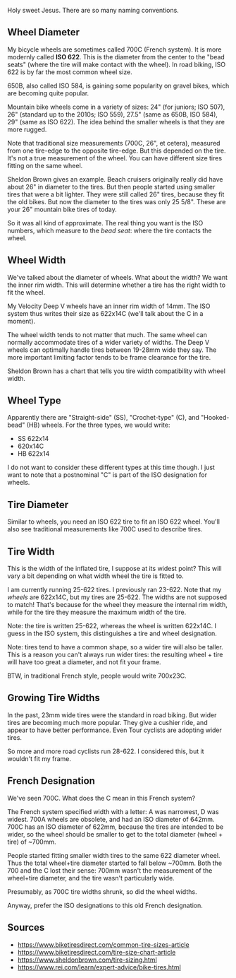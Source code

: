 Holy sweet Jesus. There are so many naming conventions.

## Wheel Diameter

My bicycle wheels are sometimes called 700C (French system). It is more
modernly called **ISO 622**. This is the diameter from the center to the
"bead seats" (where the tire will make contact with the wheel). In road
biking, ISO 622 is by far the most common wheel size.

650B, also called ISO 584, is gaining some popularity on gravel bikes,
which are becoming quite popular.

Mountain bike wheels come in a variety of sizes: 24" (for juniors; ISO
507), 26" (standard up to the 2010s; ISO 559), 27.5" (same as 650B, ISO
584), 29" (same as ISO 622). The idea behind the smaller wheels is
that they are more rugged.

Note that traditional size measurements (700C, 26", et cetera), measured
from one tire-edge to the opposite tire-edge. But this depended on the
tire. It's not a true measurement of the wheel. You can have different
size tires fitting on the same wheel.

Sheldon Brown gives an example. Beach cruisers originally really did
have about 26" in diameter to the tires. But then people started using
smaller tires that were a bit lighter. They were still called 26" tires,
because they fit the old bikes. But now the diameter to the tires was
only 25 5/8". These are your 26" mountain bike tires of today.

So it was all kind of approximate. The real thing you want is the ISO
numbers, which measure to the _bead seat_: where the tire contacts the
wheel.

## Wheel Width

We've talked about the diameter of wheels. What about the width? We want
the inner rim width. This will determine whether a tire has the right
width to fit the wheel.

My Velocity Deep V wheels have an inner rim width of 14mm. The ISO
system thus writes their size as 622x14C (we'll talk about the C in a
moment).

The wheel width tends to not matter that much. The same wheel can
normally accommodate tires of a wider variety of widths. The Deep V
wheels can optimally handle tires between 19-28mm wide they say. The
more important limiting factor tends to be frame clearance for the tire.

Sheldon Brown has a chart that tells you tire width compatibility with
wheel width.

## Wheel Type

Apparently there are "Straight-side" (SS), "Crochet-type" (C), and
"Hooked-bead" (HB) wheels. For the three types, we would write:

- SS 622x14
- 620x14C
- HB 622x14

I do not want to consider these different types at this time though. I
just want to note that a postnominal "C" is part of the ISO designation
for wheels.

## Tire Diameter

Similar to wheels, you need an ISO 622 tire to fit an ISO 622 wheel.
You'll also see traditional measurements like 700C used to describe
tires.

## Tire Width

This is the width of the inflated tire, I suppose at its widest point?
This will vary a bit depending on what width wheel the tire is fitted
to.

I am currently running 25-622 tires. I previously ran 23-622. Note that
my _wheels_ are 622x14C, but my tires are 25-622. The widths are not
supposed to match! That's because for the wheel they measure the
internal rim width, while for the tire they measure the maximum width of
the tire.

Note: the tire is written 25-622, whereas the wheel is written 622x14C.
I guess in the ISO system, this distinguishes a tire and wheel
designation.

Note: tires tend to have a common shape, so a wider tire will also be
taller. This is a reason you can't always run wider tires: the resulting
wheel + tire will have too great a diameter, and not fit your frame.

BTW, in traditional French style, people would write 700x23C.

## Growing Tire Widths

In the past, 23mm wide tires were the standard in road biking. But wider
tires are becoming much more popular. They give a cushier ride, and
appear to have better performance. Even Tour cyclists are adopting wider
tires.

So more and more road cyclists run 28-622. I considered this, but it
wouldn't fit my frame.

## French Designation

We've seen 700C. What does the C mean in this French system?

The French system specified width with a letter: A was narrowest, D was
widest. 700A wheels are obsolete, and had an ISO diameter of 642mm. 700C
has an ISO diameter of 622mm, because the tires are intended to be
wider, so the wheel should be smaller to get to the total diameter
(wheel + tire) of ~700mm.

People started fitting smaller width tires to the same 622 diameter
wheel. Thus the total wheel+tire diameter started to fall below ~700mm.
Both the 700 and the C lost their sense: 700mm wasn't the measurement of
the wheel+tire diameter, and the tire wasn't particularly wide.

Presumably, as 700C tire widths shrunk, so did the wheel widths.

Anyway, prefer the ISO designations to this old French designation.

## Sources

- https://www.biketiresdirect.com/common-tire-sizes-article
- https://www.biketiresdirect.com/tire-size-chart-article
- https://www.sheldonbrown.com/tire-sizing.html
- https://www.rei.com/learn/expert-advice/bike-tires.html
